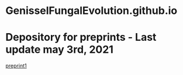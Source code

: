 # GenisselFungalEvolution.github.io

# Depository for preprints - Last update may 3rd, 2021

 <a href="/Users/anne/Library/Application\ Support/GitHub\ Desktop/Local\ Storage/preprint2-Jallet.pdf ">preprint1</a>
